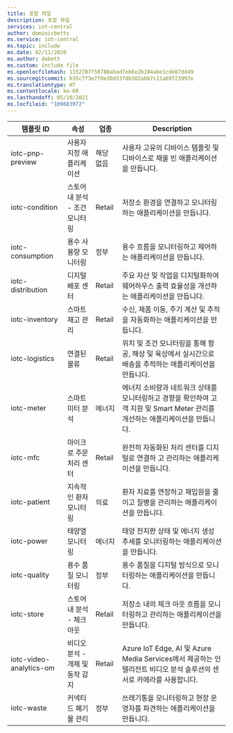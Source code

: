 ```yaml
---
title: 포함 파일
description: 포함 파일
services: iot-central
author: dominicbetts
ms.service: iot-central
ms.topic: include
ms.date: 02/11/2020
ms.author: dobett
ms.custom: include file
ms.openlocfilehash: 1152707f50788abad7eb6e2b104abe1cde87dd49
ms.sourcegitcommit: b35c7f3e7f0e30d337db382abb7c11a69723997e
ms.translationtype: HT
ms.contentlocale: ko-KR
ms.lasthandoff: 05/10/2021
ms.locfileid: "109683972"
---
```

| 템플릿 ID              | 속성        | 업종 | Description |
| ------------------------ | ----------- | -------- | ----------- |
| iotc-pnp-preview         | 사용자 지정 애플리케이션 | 해당 없음 | 사용자 고유의 디바이스 템플릿 및 디바이스로 채울 빈 애플리케이션을 만듭니다. |
| iotc-condition           | 스토어 내 분석 - 조건 모니터링 | Retail | 저장소 환경을 연결하고 모니터링하는 애플리케이션을 만듭니다. |
| iotc-consumption         | 용수 사용량 모니터링 | 정부 | 용수 흐름을 모니터링하고 제어하는 애플리케이션을 만듭니다. |
| iotc-distribution        | 디지털 배포 센터 | Retail |주요 자산 및 작업을 디지털화하여 웨어하우스 출력 효율성을 개선하는 애플리케이션을 만듭니다. |
| iotc-inventory           | 스마트 재고 관리 | Retail |수신, 제품 이동, 주기 계산 및 추적을 자동화하는 애플리케이션을 만듭니다. |
| iotc-logistics           | 연결된 물류 | Retail |위치 및 조건 모니터링을 통해 항공, 해상 및 육상에서 실시간으로 배송을 추적하는 애플리케이션을 만듭니다. |
| iotc-meter               | 스마트 미터 분석 | 에너지 | 에너지 소비량과 네트워크 상태를 모니터링하고 경향을 확인하여 고객 지원 및 Smart Meter 관리를 개선하는 애플리케이션을 만듭니다.  |
| iotc-mfc                 | 마이크로 주문 처리 센터 | Retail |완전히 자동화된 처리 센터를 디지털로 연결하 고 관리하는 애플리케이션을 만듭니다. |
| iotc-patient             | 지속적인 환자 모니터링 | 의료 | 환자 치료를 연장하고 재입원을 줄이고 질병을 관리하는 애플리케이션을 만듭니다. |
| iotc-power               | 태양열 모니터링 | 에너지 | 태양 전지판 상태 및 에너지 생성 추세를 모니터링하는 애플리케이션을 만듭니다. |
| iotc-quality             | 용수 품질 모니터링 | 정부 | 용수 품질을 디지털 방식으로 모니터링하는 애플리케이션을 만듭니다. |
| iotc-store               | 스토어 내 분석 - 체크 아웃 | Retail |저장소 내의 체크 아웃 흐름을 모니터링하고 관리하는 애플리케이션을 만듭니다. |
| iotc-video-analytics-om  | 비디오 분석 - 개체 및 동작 감지 | Retail |Azure IoT Edge, AI 및 Azure Media Services에서 제공하는 인텔리전트 비디오 분석 솔루션의 센서로 카메라를 사용합니다. |
| iotc-waste               | 커넥티드 폐기물 관리 | 정부 | 쓰레기통을 모니터링하고 현장 운영자를 파견하는 애플리케이션을 만듭니다. |
